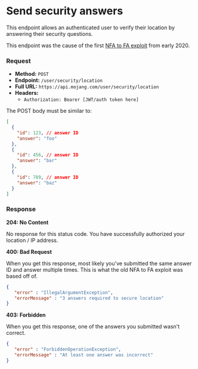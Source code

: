# Send security answers
This endpoint allows an authenticated user to verify their location by answering their security questions.

This endpoint was the cause of the first [NFA to FA exploit](https://www.youtube.com/watch?v=KvF0Bvo1GsY) from early 2020.

### Request
- **Method:** `POST`
- **Endpoint:** `/user/security/location`
- **Full URL:** `https://api.mojang.com/user/security/location`
- **Headers:**
    - `Authorization: Bearer [JWT/auth token here]`

The POST body must be similar to:

```json
[
  {
    "id": 123, // answer ID
    "answer": "foo"
  },
  {
    "id": 456, // answer ID
    "answer": "bar"
  },
  {
    "id": 789, // answer ID
    "answer": "baz"
  }
]
```

### Response
**204: No Content**

No response for this status code. You have successfully authorized your location / IP address.

**400: Bad Request**

When you get this response, most likely you've submitted the same answer ID and answer multiple times. This is what the old NFA to FA exploit was based off of.

```json
{
   "error" : "IllegalArgumentException",
   "errorMessage" : "3 answers required to secure location"
}
```

**403: Forbidden**

When you get this response, one of the answers you submitted wasn't correct.

```json
{
   "error" : "ForbiddenOperationException",
   "errorMessage" : "At least one answer was incorrect"
}
```

